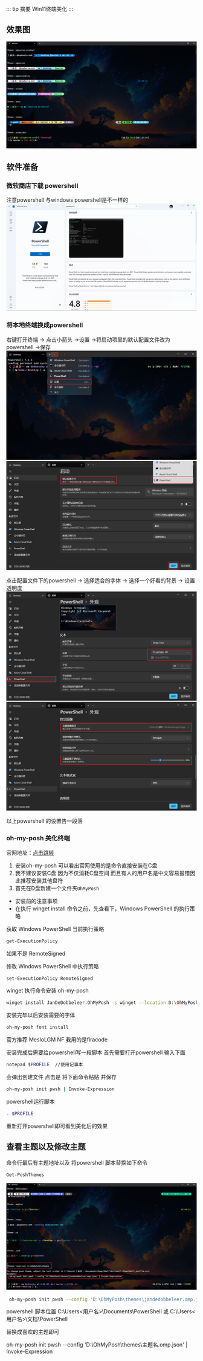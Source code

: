 
::: tip 摘要
Win11终端美化
:::

<!-- more -->
## 效果图
![](./assets/49.png)

## 软件准备
### 微软商店下载 powershell 
注意powershell 与windows powershell是不一样的 
![](./assets/43.png)

### 将本地终端换成powershell
右键打开终端 -> 点击小箭头 ->设置 ->将启动项里的默认配置文件改为powershell ->保存
![](./assets/44.png)
![](./assets/45.png)

点击配置文件下的powershell -> 选择适合的字体 -> 选择一个好看的背景 -> 设置透明度
![](./assets/46.png)
![](./assets/47.png)

以上powershell 的设置告一段落


### oh-my-posh 美化终端
官网地址：[点击跳转](https://ohmyposh.dev/)

1. 安装oh-my-posh 可以看出官网使用的是命令直接安装在C盘
2. 我不建议安装C盘 因为不仅消耗C盘空间 而且有人的用户名是中文容易报错因此推荐安装其他盘符
3. 首先在D盘新建一个文件夹`OhMyPosh`
  - 安装前的注意事项
  - 在执行 winget install 命令之前，先查看下，Windows PowerShell 的执行策略

获取 Windows PowerShell 当前执行策略 
```sh
get-ExecutionPolicy
```
如果不是 RemoteSigned

修改 Windows PowerShell 中执行策略
```sh
set-ExecutionPolicy RemoteSigned
```

winget 执行命令安装 oh-my-posh
```sh
winget install JanDeDobbeleer.OhMyPosh -s winget --location D:\OhMyPosh
```

安装完毕以后安装需要的字体
```sh
oh-my-posh font install
```
官方推荐 MesloLGM NF  我用的是firacode

安装完成后需要给powershell写一段脚本
首先需要打开powershell 输入下面
```sh
notepad $PROFILE  //使用记事本
```

会弹出创建文件 点击是
将下面命令粘贴 并保存
```sh
oh-my-posh init pwsh | Invoke-Expression
```
powershell运行脚本
```sh
. $PROFILE
```

重新打开powershell即可看到美化后的效果


## 查看主题以及修改主题

命令行最后有主题地址以及 将powershell 脚本替换如下命令
```sh
Get-PoshThemes
```
![](./assets/48.png)

```sh
 oh-my-posh init pwsh --config 'D:\OhMyPosh\themes\jandedobbeleer.omp.json' | Invoke-Expression
 ```
 
powershell 脚本位置
C:\Users\<用户名>\Documents\PowerShell  或
C:\Users\<用户名>\文档\PowerShell

替换成喜欢的主题即可

oh-my-posh init pwsh --config 'D:\OhMyPosh\themes\主题名.omp.json' | Invoke-Expression



